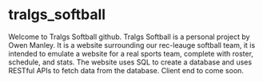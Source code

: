 # tralgs_softball

Welcome to Tralgs Softball github. Tralgs Softball is a personal project by Owen Manley. It is a website surrounding our rec-leauge softball team, it is intended to emulate a website for a real sports team, complete with roster, schedule, and stats. The website uses SQL to create a database and uses RESTful APIs to fetch data from the database. Client end to come soon.
